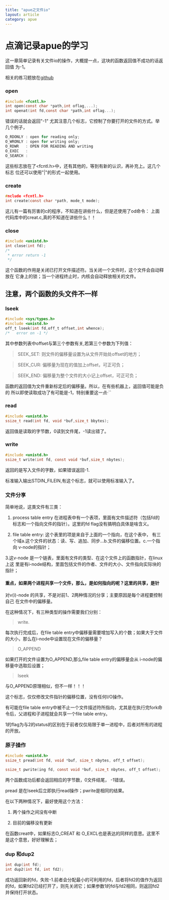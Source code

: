 ```yaml
---
title: "apue之文件io"
layout: article
category: apue
---
```


# 点滴记录apue的学习
这一章简单记录有关文件io的操作，大概提一点，这块的函数返回值不成功的话返回值
为-1。

相关的练习题放在[github](https://github.com/yuzibo/Apue/tree/master/cha3-fileIO)

### open

```c
#include <fcntl.h>
int open(const char *path,int oflag,...);
int openat(int fd,const char *path,int oflag...);
```
错误的话就会返回"-1"
尤其注意几个标志，它控制了你要打开的文件的方式。举几个例子，

```c
O_RDONLY : open for reading only;
O_WRONLY : open for writing only;
O_RDWR	 : OPEN FOR READING AND writing
O_EXEC	 : 
O_SEARCH :
```
这些标志放在了<fcntl.h>中，还有其他的，等到有新的认识，再补充上。这几个标志
位还可以使用"|"的形式一起使用。

### create

```c
#nclude <fcntl.h>
int create(const char *path, mode_t mode);

```
这儿有一篇有厉害的c的程序，不知道在讲些什么，但是还使用了od命令：
上面代码库中的creat.c,真的不知道在讲些什么！！

### close

```c
#include <unistd.h>
int close(int fd);
/*
 * error return -1
 */

```

这个函数的作用是关闭已打开文件描述符。当关闭一个文件时，这个文件会自动释放在
它身上的锁；当一个进程终止时，内核会自动释放相关的文件。

## 注意，两个函数的头文件不一样

### lseek

```c
#include <sys/types.h>
#include <unistd.h>
off_t lseek(int fd,off_t offset,int whence);
/*   error on -1 */
```
其中参数列表中offset与第三个参数有关,若第三个参数为下列值：

>SEEK_SET: 则文件的偏移量设置为从文件开始处offset的地方；

>SEEK_CUR: 偏移量为现在的值加上offset，可正可负；

>SEEK_END: 偏移量为整个文件的大小记上offset，可正可负；

函数的返回值为文件重新标定后的偏移量。所以，在有些机器上，返回值可能是负的
所以即使读取成功了有可能是-1，特别重要这一点·``

### read

```c
#include <unistd.h>
ssize_t read(int fd, void *buf,size_t bbytes);
```
返回值是读取的字节数，0读到文件尾，-1读出错了。

### write 

```c
#include <unistd.h>
ssize_t write(int fd, const void *buf,size_t nbytes);

```
返回的是写入文件的字数，如果错误返回-1.

标准输入输出STDIN_FILEIN,有这个标志，就可以使用标准输入了。

### 文件分享
简单地说，这类文件有三类：

1. process table entry 在进程表中有一个表项，里面有文件描述符（包括fd的标志和一个指向文件的指针）。这里的fd flag没有搞明白具体是啥含义。

2. file table entry: 这个表里的项是来自于上面的一个指向，在这个表中，
有三个域a.这个文件的状态：读、写、追加、同步...b.文件的偏移位置。c.一个指向
v-node的指针；

3.这v-node 是一个链表，里面有文件的类型、在这个文件上的函数指针，在linux上这
里是有i-node结构，里面包括文件的作者、文件的大小、文件指向实际块的指针；

#### 重点，如果两个进程共享一个文件，那么，是如何指向的呢？这里的共享，是针
对v(i)-node 的共享，不是对前1、2两种情况的分享；主要原因是每个进程要控制自己
在文件中的偏移量。

在这种情况下，有三种类型的操作需要我们分别：

>write.

每次执行完成后，在file table entry中偏移量需要增加写入的个数；如果大于文件的大小，那么在i-node中设置现在文件的偏移量？

> O_APPEND 

如果打开的文件设置为O_APPEND,那么file table entry的偏移量会从 i-node的偏移量中选取后设置；

> lseek

与O_APPEND原理相似，但不一样！！！

这个标志，仅仅修改文件指针的偏移位置，没有任何I/O操作。

有可能在file table entry中被不止一个文件描述符所指向，尤其是在执行完fork命令后，父进程和子进程就会共享一个file table entry。

1的flag为与2的status的区别在于前者仅仅局限于单一进程中，后者对所有的进程的开放。

### 原子操作

```c
#include <unistd.h>
ssize_t pread(int fd, void *buf, size_t nbytes, off_t offset);

ssize_t pwrite(ing fd, const void *buf, size_t nbytes, off_t offset);

```
两个函数成功后都会返回相应的字节数，0文件结尾， -1错误。

pread 是在lseek后立即执行read操作；pwrite是相同的结果。

在以下两种情况下，最好使用这个方法：

1. 两个操作之间没有中断

2. 目前的偏移没有更新

在函数creat中，如果标志O_CREAT 和 O_EXCL也是表达的同样的意思。这里不是这个意思，好好理解去；

### dup 和dup2

```c
int dup(int fd);
int dup2(int fd, int fd2);
```
成功返回新的fd，失败-1.前者会分配最小的可利用的fd，后者将fd2的值作为返回的fd，如果fd2已经打开了，则先关闭它；如果参数1的fd与fd2相同，则返回fd2并保持打开状态。
